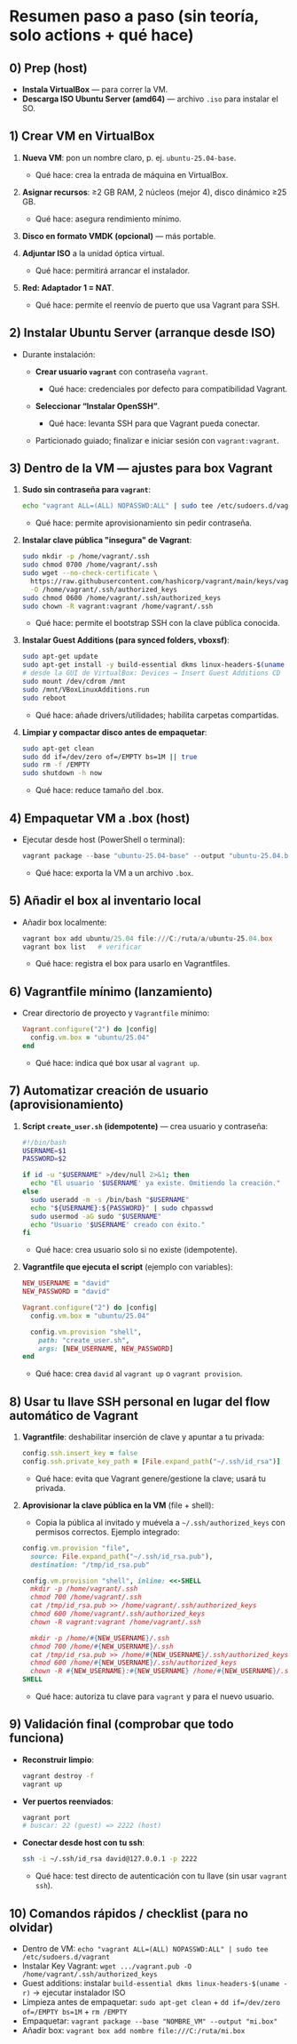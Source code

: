 # Resumen paso a paso (sin teoría, solo actions + qué hace)

## 0) Prep (host)

* **Instala VirtualBox** — para correr la VM.
* **Descarga ISO Ubuntu Server (amd64)** — archivo `.iso` para instalar el SO.

## 1) Crear VM en VirtualBox

1. **Nueva VM**: pon un nombre claro, p. ej. `ubuntu-25.04-base`.

   * Qué hace: crea la entrada de máquina en VirtualBox.
2. **Asignar recursos**: ≥2 GB RAM, 2 núcleos (mejor 4), disco dinámico ≥25 GB.

   * Qué hace: asegura rendimiento mínimo.
3. **Disco en formato VMDK (opcional)** — más portable.
4. **Adjuntar ISO** a la unidad óptica virtual.

   * Qué hace: permitirá arrancar el instalador.
5. **Red: Adaptador 1 = NAT**.

   * Qué hace: permite el reenvío de puerto que usa Vagrant para SSH.

## 2) Instalar Ubuntu Server (arranque desde ISO)

* Durante instalación:

  * **Crear usuario `vagrant`** con contraseña `vagrant`.

    * Qué hace: credenciales por defecto para compatibilidad Vagrant.
  * **Seleccionar “Instalar OpenSSH”**.

    * Qué hace: levanta SSH para que Vagrant pueda conectar.
  * Particionado guiado; finalizar e iniciar sesión con `vagrant:vagrant`.

## 3) Dentro de la VM — ajustes para box Vagrant

1. **Sudo sin contraseña para `vagrant`**:

   ```bash
   echo "vagrant ALL=(ALL) NOPASSWD:ALL" | sudo tee /etc/sudoers.d/vagrant
   ```

   * Qué hace: permite aprovisionamiento sin pedir contraseña.
2. **Instalar clave pública "insegura" de Vagrant**:

   ```bash
   sudo mkdir -p /home/vagrant/.ssh
   sudo chmod 0700 /home/vagrant/.ssh
   sudo wget --no-check-certificate \
     https://raw.githubusercontent.com/hashicorp/vagrant/main/keys/vagrant.pub \
     -O /home/vagrant/.ssh/authorized_keys
   sudo chmod 0600 /home/vagrant/.ssh/authorized_keys
   sudo chown -R vagrant:vagrant /home/vagrant/.ssh
   ```

   * Qué hace: permite el bootstrap SSH con la clave pública conocida.
3. **Instalar Guest Additions (para synced folders, vboxsf)**:

   ```bash
   sudo apt-get update
   sudo apt-get install -y build-essential dkms linux-headers-$(uname -r)
   # desde la GUI de VirtualBox: Devices → Insert Guest Additions CD
   sudo mount /dev/cdrom /mnt
   sudo /mnt/VBoxLinuxAdditions.run
   sudo reboot
   ```

   * Qué hace: añade drivers/utilidades; habilita carpetas compartidas.
4. **Limpiar y compactar disco antes de empaquetar**:

   ```bash
   sudo apt-get clean
   sudo dd if=/dev/zero of=/EMPTY bs=1M || true
   sudo rm -f /EMPTY
   sudo shutdown -h now
   ```

   * Qué hace: reduce tamaño del .box.

## 4) Empaquetar VM a .box (host)

* Ejecutar desde host (PowerShell o terminal):

  ```powershell
  vagrant package --base "ubuntu-25.04-base" --output "ubuntu-25.04.box"
  ```

  * Qué hace: exporta la VM a un archivo `.box`.

## 5) Añadir el box al inventario local

* Añadir box localmente:

  ```powershell
  vagrant box add ubuntu/25.04 file:///C:/ruta/a/ubuntu-25.04.box
  vagrant box list   # verificar
  ```

  * Qué hace: registra el box para usarlo en Vagrantfiles.

## 6) Vagrantfile mínimo (lanzamiento)

* Crear directorio de proyecto y `Vagrantfile` mínimo:

  ```ruby
  Vagrant.configure("2") do |config|
    config.vm.box = "ubuntu/25.04"
  end
  ```

  * Qué hace: indica qué box usar al `vagrant up`.

## 7) Automatizar creación de usuario (aprovisionamiento)

1. **Script `create_user.sh` (idempotente)** — crea usuario y contraseña:

   ```bash
   #!/bin/bash
   USERNAME=$1
   PASSWORD=$2

   if id -u "$USERNAME" >/dev/null 2>&1; then
     echo "El usuario '$USERNAME' ya existe. Omitiendo la creación."
   else
     sudo useradd -m -s /bin/bash "$USERNAME"
     echo "${USERNAME}:${PASSWORD}" | sudo chpasswd
     sudo usermod -aG sudo "$USERNAME"
     echo "Usuario '$USERNAME' creado con éxito."
   fi
   ```

   * Qué hace: crea usuario solo si no existe (idempotente).
2. **Vagrantfile que ejecuta el script** (ejemplo con variables):

   ```ruby
   NEW_USERNAME = "david"
   NEW_PASSWORD = "david"

   Vagrant.configure("2") do |config|
     config.vm.box = "ubuntu/25.04"

     config.vm.provision "shell",
       path: "create_user.sh",
       args: [NEW_USERNAME, NEW_PASSWORD]
   end
   ```

   * Qué hace: crea `david` al `vagrant up` o `vagrant provision`.

## 8) Usar tu llave SSH personal en lugar del flow automático de Vagrant

1. **Vagrantfile**: deshabilitar inserción de clave y apuntar a tu privada:

   ```ruby
   config.ssh.insert_key = false
   config.ssh.private_key_path = [File.expand_path("~/.ssh/id_rsa")]
   ```

   * Qué hace: evita que Vagrant genere/gestione la clave; usará tu privada.
2. **Aprovisionar la clave pública en la VM** (file + shell):

   * Copia la pública al invitado y muévela a `~/.ssh/authorized_keys` con permisos correctos. Ejemplo integrado:

   ```ruby
   config.vm.provision "file",
     source: File.expand_path("~/.ssh/id_rsa.pub"),
     destination: "/tmp/id_rsa.pub"

   config.vm.provision "shell", inline: <<-SHELL
     mkdir -p /home/vagrant/.ssh
     chmod 700 /home/vagrant/.ssh
     cat /tmp/id_rsa.pub >> /home/vagrant/.ssh/authorized_keys
     chmod 600 /home/vagrant/.ssh/authorized_keys
     chown -R vagrant:vagrant /home/vagrant/.ssh

     mkdir -p /home/#{NEW_USERNAME}/.ssh
     chmod 700 /home/#{NEW_USERNAME}/.ssh
     cat /tmp/id_rsa.pub >> /home/#{NEW_USERNAME}/.ssh/authorized_keys
     chmod 600 /home/#{NEW_USERNAME}/.ssh/authorized_keys
     chown -R #{NEW_USERNAME}:#{NEW_USERNAME} /home/#{NEW_USERNAME}/.ssh
   SHELL
   ```

   * Qué hace: autoriza tu clave para `vagrant` y para el nuevo usuario.

## 9) Validación final (comprobar que todo funciona)

* **Reconstruir limpio**:

  ```bash
  vagrant destroy -f
  vagrant up
  ```
* **Ver puertos reenviados**:

  ```bash
  vagrant port
  # buscar: 22 (guest) => 2222 (host)
  ```
* **Conectar desde host con tu ssh**:

  ```bash
  ssh -i ~/.ssh/id_rsa david@127.0.0.1 -p 2222
  ```

  * Qué hace: test directo de autenticación con tu llave (sin usar `vagrant ssh`).

## 10) Comandos rápidos / checklist (para no olvidar)

* Dentro de VM: `echo "vagrant ALL=(ALL) NOPASSWD:ALL" | sudo tee /etc/sudoers.d/vagrant`
* Instalar Key Vagrant: `wget .../vagrant.pub -O /home/vagrant/.ssh/authorized_keys`
* Guest additions: instalar `build-essential dkms linux-headers-$(uname -r)` → ejecutar instalador ISO
* Limpieza antes de empaquetar: `sudo apt-get clean` + `dd if=/dev/zero of=/EMPTY bs=1M` + `rm /EMPTY`
* Empaquetar: `vagrant package --base "NOMBRE_VM" --output "mi.box"`
* Añadir box: `vagrant box add nombre file:///C:/ruta/mi.box`
